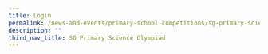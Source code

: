 ```yaml
---
title: Login
permalink: /news-and-events/primary-school-competitions/sg-primary-science-olympiad/login/
description: ""
third_nav_title: SG Primary Science Olympiad
---
```

